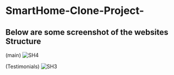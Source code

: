 # SmartHome-Clone-Project-

## Below are some screenshot of the websites Structure

(main)
![SH4](https://github.com/DanielsWebDevelopment/SmartHome-Clone-Project-/assets/129445203/7ce4580d-99ab-4cfb-ad71-82c1bd563ed0)

(Testimonials) 
![SH3](https://github.com/DanielsWebDevelopment/SmartHome-Clone-Project-/assets/129445203/ae202ebf-2204-4ddd-8e21-3e74743fb741)

